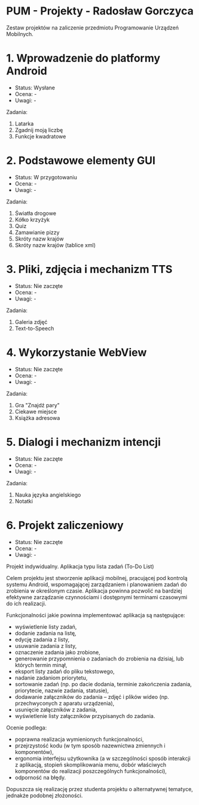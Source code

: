 # PUM - Projekty - Radosław Gorczyca

Zestaw projektów na zaliczenie przedmiotu Programowanie Urządzeń Mobilnych.

# 1. Wprowadzenie do platformy Android

- Status: Wysłane
- Ocena: -
- Uwagi: -

Zadania:
  1. Latarka
  2. Zgadnij moją liczbę
  3. Funkcje kwadratowe
  
# 2. Podstawowe elementy GUI

- Status: W przygotowaniu
- Ocena: -
- Uwagi: -

Zadania:
  1. Światła drogowe
  2. Kółko krzyżyk
  3. Quiz
  4. Zamawianie pizzy
  5. Skróty nazw krajów
  6. Skróty nazw krajów (tablice xml)

# 3. Pliki, zdjęcia i mechanizm TTS

- Status: Nie zaczęte
- Ocena: -
- Uwagi: -

Zadania:
  1. Galeria zdjęć
  2. Text-to-Speech

# 4. Wykorzystanie WebView

- Status: Nie zaczęte
- Ocena: -
- Uwagi: -

Zadania:
  1. Gra "Znajdź pary"
  2. Ciekawe miejsce
  3. Książka adresowa

# 5. Dialogi i mechanizm intencji

- Status: Nie zaczęte
- Ocena: -
- Uwagi: -

Zadania:
  1. Nauka języka angielskiego
  2. Notatki

# 6. Projekt zaliczeniowy

- Status: Nie zaczęte
- Ocena: -
- Uwagi: -

Projekt indywidualny. Aplikacja typu lista zadań (To-Do List)

Celem projektu jest stworzenie aplikacji mobilnej, pracującej pod kontrolą systemu Android, wspomagającej
zarządzaniem i planowaniem zadań do zrobienia w określonym czasie. Aplikacja powinna pozwolić na bardziej
efektywne zarządzanie czynnościami i dostępnymi terminami czasowymi do ich realizacji.

Funkcjonalności jakie powinna implementować aplikacja są następujące:
  - wyświetlenie listy zadań,
  - dodanie zadania na listę,
  - edycję zadania z listy,
  - usuwanie zadania z listy,
  - oznaczenie zadania jako zrobione,
  - generowanie przypomnienia o zadaniach do zrobienia na dzisiaj, lub których termin minął,
  - eksport listy zadań do pliku tekstowego,
  - nadanie zadaniom priorytetu,
  - sortowanie zadań (np. po dacie dodania, terminie zakończenia zadania, priorytecie, nazwie zadania, statusie),
  - dodawanie załączników do zadania – zdjęć i plików wideo (np. przechwyconych z aparatu urządzenia),
  - usunięcie załączników z zadania,
  - wyświetlenie listy załączników przypisanych do zadania.
  
Ocenie podlega:

  - poprawna realizacja wymienionych funkcjonalności,
  - przejrzystość kodu (w tym sposób nazewnictwa zmiennych i komponentów),
  - ergonomia interfejsu użytkownika (a w szczególności sposób interakcji z aplikacją, stopień skomplikowania menu, dobór właściwych komponentów do realizacji poszczególnych funkcjonalności),
  - odporność na błędy.
  
Dopuszcza się realizację przez studenta projektu o alternatywnej tematyce, jednakże podobnej złożoności.


